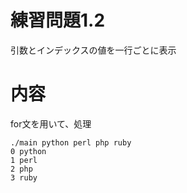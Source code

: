 # 練習問題1.2

引数とインデックスの値を一行ごとに表示

# 内容

for文を用いて、処理

~~~
./main python perl php ruby                             
0 python
1 perl
2 php
3 ruby
~~~